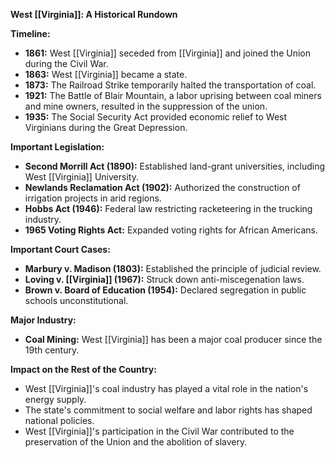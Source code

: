 **West [[Virginia]]: A Historical Rundown**

**Timeline:**

* **1861:** West [[Virginia]] seceded from [[Virginia]] and joined the Union during the Civil War.
* **1863:** West [[Virginia]] became a state.
* **1873:** The Railroad Strike temporarily halted the transportation of coal.
* **1921:** The Battle of Blair Mountain, a labor uprising between coal miners and mine owners, resulted in the suppression of the union.
* **1935:** The Social Security Act provided economic relief to West Virginians during the Great Depression.

**Important Legislation:**

* **Second Morrill Act (1890):** Established land-grant universities, including West [[Virginia]] University.
* **Newlands Reclamation Act (1902):** Authorized the construction of irrigation projects in arid regions.
* **Hobbs Act (1946):** Federal law restricting racketeering in the trucking industry.
* **1965 Voting Rights Act:** Expanded voting rights for African Americans.

**Important Court Cases:**

* **Marbury v. Madison (1803):** Established the principle of judicial review.
* **Loving v. [[Virginia]] (1967):** Struck down anti-miscegenation laws.
* **Brown v. Board of Education (1954):** Declared segregation in public schools unconstitutional.

**Major Industry:**

* **Coal Mining:** West [[Virginia]] has been a major coal producer since the 19th century.

**Impact on the Rest of the Country:**

* West [[Virginia]]'s coal industry has played a vital role in the nation's energy supply.
* The state's commitment to social welfare and labor rights has shaped national policies.
* West [[Virginia]]'s participation in the Civil War contributed to the preservation of the Union and the abolition of slavery.